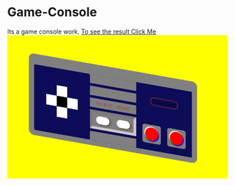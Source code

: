 # Game-Console
Its a game console work.
[To see the result Click Me](https://miracerdin.github.io/Game-Console/)
![](https://github.com/miracerdin/Game-Console/blob/master/console.png?raw=true)
